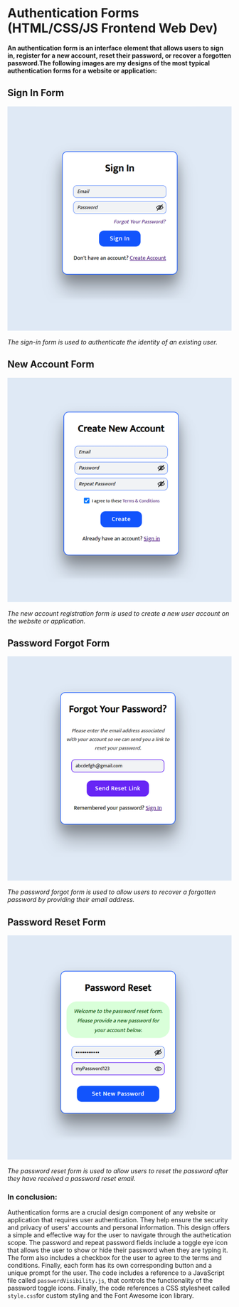 # Authentication Forms (HTML/CSS/JS Frontend Web Dev)


**An authentication form is an interface element that allows users to sign in, register for a new account,
reset their password, or recover a forgotten password.The following images are my designs of the most typical
authentication forms for a website or application:**


## Sign In Form
![Sign In Image](SignInUI.png)

*The sign-in form is used to authenticate the identity of an existing user.*

## New Account Form
![New Account Image](NewAccountUI.png)

*The new account registration form is used to create a new user account on the website or application.*

## Password Forgot Form
![Password Forgot Image](PasswordForgotUI.png)

*The password forgot form is used to allow users to recover a forgotten password by providing their email address.*

## Password Reset Form
![Password Reset Image](PasswordResetUI.png)

*The password reset form is used to allow users to reset the password after they have received a password reset email.*


### In conclusion:

Authentication forms are a crucial design component of any website or application that requires user authentication.
They help ensure the security and privacy of users' accounts and personal information.
This design offers a simple and effective way for the user to navigate through the authetication scope.
The password and repeat password fields include a toggle eye icon  that allows the user to show or hide their password
when they are typing it. The form also includes a checkbox for the user to agree to the terms and conditions.
Finally, each form has its own corresponding button and a unique prompt for the user. The code includes a reference to
a JavaScript file called `passwordVisibility.js`, that controls the functionality of the password toggle icons.
Finally, the code references a CSS stylesheet called `style.css`for custom styling and the Font Awesome icon library.
